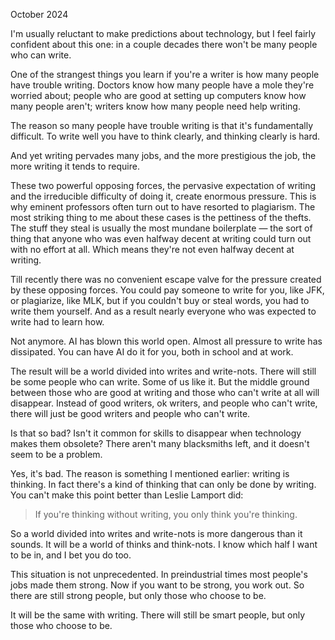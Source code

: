 October 2024  
  
I'm usually reluctant to make predictions about technology, but I feel fairly confident about this one: in a couple decades there won't be many people who can write.  
  
One of the strangest things you learn if you're a writer is how many people have trouble writing. Doctors know how many people have a mole they're worried about; people who are good at setting up computers know how many people aren't; writers know how many people need help writing.  
  
The reason so many people have trouble writing is that it's fundamentally difficult. To write well you have to think clearly, and thinking clearly is hard.  
  
And yet writing pervades many jobs, and the more prestigious the job, the more writing it tends to require.  
  
These two powerful opposing forces, the pervasive expectation of writing and the irreducible difficulty of doing it, create enormous pressure. This is why eminent professors often turn out to have resorted to plagiarism. The most striking thing to me about these cases is the pettiness of the thefts. The stuff they steal is usually the most mundane boilerplate — the sort of thing that anyone who was even halfway decent at writing could turn out with no effort at all. Which means they're not even halfway decent at writing.  
  
Till recently there was no convenient escape valve for the pressure created by these opposing forces. You could pay someone to write for you, like JFK, or plagiarize, like MLK, but if you couldn't buy or steal words, you had to write them yourself. And as a result nearly everyone who was expected to write had to learn how.  
  
Not anymore. AI has blown this world open. Almost all pressure to write has dissipated. You can have AI do it for you, both in school and at work.  
  
The result will be a world divided into writes and write-nots. There will still be some people who can write. Some of us like it. But the middle ground between those who are good at writing and those who can't write at all will disappear. Instead of good writers, ok writers, and people who can't write, there will just be good writers and people who can't write.  
  
Is that so bad? Isn't it common for skills to disappear when technology makes them obsolete? There aren't many blacksmiths left, and it doesn't seem to be a problem.  
  
Yes, it's bad. The reason is something I mentioned earlier: writing is thinking. In fact there's a kind of thinking that can only be done by writing. You can't make this point better than Leslie Lamport did:

> If you're thinking without writing, you only think you're thinking.

So a world divided into writes and write-nots is more dangerous than it sounds. It will be a world of thinks and think-nots. I know which half I want to be in, and I bet you do too.  
  
This situation is not unprecedented. In preindustrial times most people's jobs made them strong. Now if you want to be strong, you work out. So there are still strong people, but only those who choose to be.  
  
It will be the same with writing. There will still be smart people, but only those who choose to be.